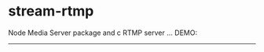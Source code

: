# stream-rtmp
Node Media Server package and c RTMP server ... DEMO:



--------------------------



